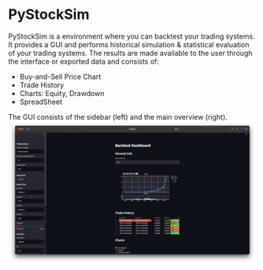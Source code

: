 # PyStockSim

PyStockSim is a environment where you can backtest your trading systems. It provides a GUI and performs historical simulation & statistical evaluation of your trading systems. The results are made available to the user through the interface or exported data and consists of:

* Buy-and-Sell Price Chart
* Trade History
* Charts: Equity, Drawdown
* SpreadSheet

 The GUI consists of the sidebar (left) and the main overview (right).
 ![](img/dashboard.png)
